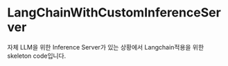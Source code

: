 # LangChainWithCustomInferenceServer

자체 LLM을 위한 Inference Server가 있는 상황에서 Langchain적용을 위한 skeleton code입니다.